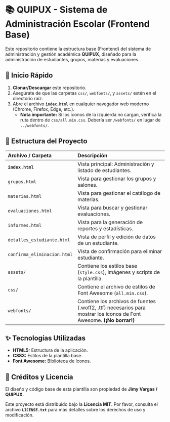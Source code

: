 # 📚 QUIPUX - Sistema de Administración Escolar (Frontend Base)

Este repositorio contiene la estructura base (Frontend) del sistema de administración y gestión académica **QUIPUX**, diseñado para la administración de estudiantes, grupos, materias y evaluaciones.

## 🚀 Inicio Rápido

1.  **Clonar/Descargar** este repositorio.
2.  Asegúrate de que las carpetas `css/`, `webfonts/`, y `assets/` estén en el directorio raíz.
3.  Abre el archivo **`index.html`** en cualquier navegador web moderno (Chrome, Firefox, Edge, etc.).
    * **Nota importante:** Si los íconos de la izquierda no cargan, verifica la ruta dentro de `css/all.min.css`. Debería ser `/webfonts/` en lugar de `../webfonts/`.

## 📂 Estructura del Proyecto

| Archivo / Carpeta | Descripción |
| :--- | :--- |
| **`index.html`** | Vista principal: Administración y listado de estudiantes. |
| `grupos.html` | Vista para gestionar los grupos y salones. |
| `materias.html` | Vista para gestionar el catálogo de materias. |
| `evaluaciones.html` | Vista para buscar y gestionar evaluaciones. |
| `informes.html` | Vista para la generación de reportes y estadísticas. |
| `detalles_estudiante.html` | Vista de perfil y edición de datos de un estudiante. |
| `confirma_eliminacion.html` | Vista de confirmación para eliminar estudiante. |
| `assets/` | Contiene los estilos base (`style.css`), imágenes y scripts de la plantilla. |
| `css/` | Contiene el archivo de estilos de Font Awesome (`all.min.css`). |
| `webfonts/` | Contiene los archivos de fuentes (.woff2, .ttf) necesarios para mostrar los íconos de Font Awesome. **(¡No borrar!)** |

## ✨ Tecnologías Utilizadas

* **HTML5:** Estructura de la aplicación.
* **CSS3:** Estilos de la plantilla base.
* **Font Awesome:** Biblioteca de íconos.

## 📝 Créditos y Licencia

El diseño y código base de esta plantilla son propiedad de **Jimy Vargas / QUIPUX**.

Este proyecto está distribuido bajo la **Licencia MIT**. Por favor, consulta el archivo **`LICENSE.txt`** para más detalles sobre los derechos de uso y modificación.
